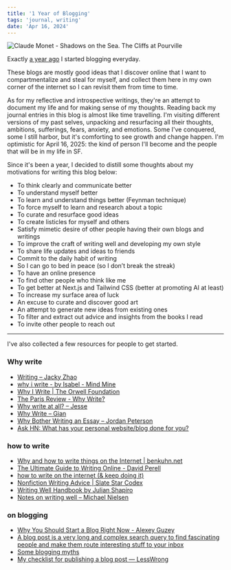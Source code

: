 ```yaml
---
title: '1 Year of Blogging'
tags: 'journal, writing'
date: 'Apr 16, 2024'
---
```


![Claude Monet - Shadows on the Sea. The Cliffs at Pourville](/images/seacliff.jpg)

Exactly [a year ago](/posts/day-one) I started blogging everyday.

These blogs are mostly good ideas that I discover online that I want to compartmentalize and steal for myself, and collect them here in my own corner of the internet so I can revisit them from time to time.

As for my reflective and introspective writings, they're an attempt to document my life and for making sense of my thoughts. Reading back my journal entries in this blog is almost like time travelling. I'm visiting different versions of my past selves, unpacking and resurfacing all their thoughts, ambitions, sufferings, fears, anxiety, and emotions. Some I've conquered, some I still harbor, but it's comforting to see growth and change happen. I'm optimistic for April 16, 2025: the kind of person I'll become and the people that will be in my life in SF.

Since it's been a year, I decided to distill some thoughts about my motivations for writing this blog below:

- To think clearly and communicate better
- To understand myself better
- To learn and understand things better (Feynman technique)
- To force myself to learn and research about a topic
- To curate and resurface good ideas
- To create listicles for myself and others
- Satisfy mimetic desire of other people having their own blogs and writings
- To improve the craft of writing well and developing my own style
- To share life updates and ideas to friends
- Commit to the daily habit of writing
- So I can go to bed in peace (so I don’t break the streak)
- To have an online presence
- To find other people who think like me
- To get better at Next.js and Tailwind CSS (better at promoting AI at least)
- To increase my surface area of luck
- An excuse to curate and discover good art
- An attempt to generate new ideas from existing ones
- To filter and extract out advice and insights from the books I read
- To invite other people to reach out

---

I've also collected a few resources for people to get started.

### Why write

- [Writing – Jacky Zhao](https://jzhao.xyz/thoughts/writing)
- [why i write - by Isabel - Mind Mine](https://read.mindmine.xyz/p/why-i-write?s=r&curius=1911,1578,1528,2208,1633,2283,1573,2437,2096,1623)
- [Why I Write | The Orwell Foundation](https://www.orwellfoundation.com/the-orwell-foundation/orwell/essays-and-other-works/why-i-write/?curius=2019,2424,1673,2445,2742)
- [The Paris Review - Why Write?](https://www.theparisreview.org/blog/2022/07/06/why-write/?curius=1417,856,2919)
- [Why write at all? – Jesse](https://jessems.com/posts/2019-05-10-why-write-at-all)
- [Why Write – Gian](https://giansegato.com/essays/why-writing)
- [Why Bother Writing an Essay – Jordan Peterson](https://jackyeh.me/why-you-should-write-today/)
- [Ask HN: What has your personal website/blog done for you?](https://news.ycombinator.com/item?id=35164819)

### how to write

- [Why and how to write things on the Internet | benkuhn.net](https://www.benkuhn.net/writing/)
- [The Ultimate Guide to Writing Online - David Perell](https://perell.com/essay/the-ultimate-guide-to-writing-online/)
- [how to write on the internet (& keep doing it)](https://www.asimov.press/p/three-years)
- [Nonfiction Writing Advice | Slate Star Codex](https://slatestarcodex.com/2016/02/20/writing-advice/)
- [Writing Well Handbook by Julian Shapiro](https://www.julian.com/guide/write/intro)
- [Notes on writing well – Michael Nielsen](https://github.com/mnielsen/notes-on-writing/blob/master/notes_on_writing.md)

### on blogging

- [Why You Should Start a Blog Right Now - Alexey Guzey](https://guzey.com/personal/why-have-a-blog/)
- [A blog post is a very long and complex search query to find fascinating people and make them route interesting stuff to your inbox](https://www.henrikkarlsson.xyz/p/search-query)
- [Some blogging myths](https://jvns.ca/blog/2023/06/05/some-blogging-myths/)
- [My checklist for publishing a blog post — LessWrong](https://www.lesswrong.com/posts/ETneBngxBamDPDLXJ/my-checklist-for-publishing-a-blog-post)
